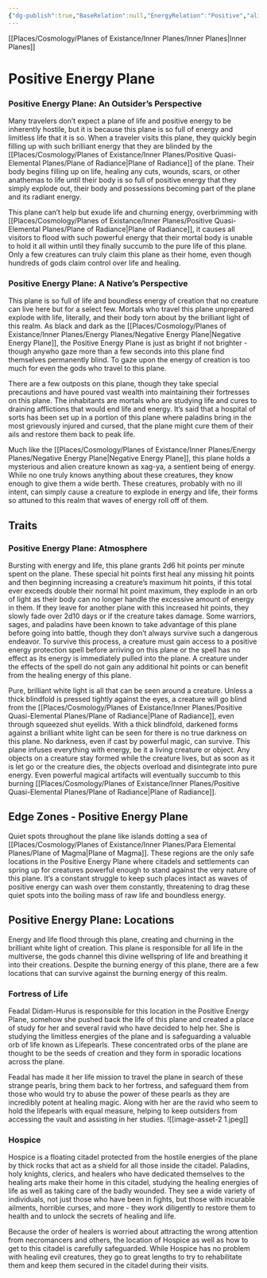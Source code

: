 ```yaml
---
{"dg-publish":true,"BaseRelation":null,"EnergyRelation":"Positive","aliases":"Positive","tags":null,"permalink":"/places/cosmology/planes-of-existance/inner-planes/energy-planes/positive-energy-plane/","dgHomeLink":true,"dgPassFrontmatter":true}
---
```


[[Places/Cosmology/Planes of Existance/Inner Planes/Inner Planes|Inner Planes]]
# Positive  Energy Plane
### Positive  Energy Plane: An Outsider’s Perspective
Many travelers don’t expect a plane of life and positive energy to be inherently hostile, but it is because this plane is so full of energy and limitless life that it is so. When a traveler visits this plane, they quickly begin filling up with such brilliant energy that they are blinded by the [[Places/Cosmology/Planes of Existance/Inner Planes/Positive Quasi-Elemental Planes/Plane of Radiance|Plane of Radiance]] of the plane. Their body begins filling up on life, healing any cuts, wounds, scars, or other anathemas to life until their body is so full of positive energy that they simply explode out, their body and possessions becoming part of the plane and its radiant energy.

This plane can’t help but exude life and churning energy, overbrimming with [[Places/Cosmology/Planes of Existance/Inner Planes/Positive Quasi-Elemental Planes/Plane of Radiance|Plane of Radiance]], it causes all visitors to flood with such powerful energy that their mortal body is unable to hold it all within until they finally succumb to the pure life of this plane. Only a few creatures can truly claim this plane as their home, even though hundreds of gods claim control over life and healing.

### Positive  Energy Plane: A Native’s Perspective
This plane is so full of life and boundless energy of creation that no creature can live here but for a select few. Mortals who travel this plane unprepared explode with life, literally, and their body torn about by the brilliant light of this realm. As black and dark as the [[Places/Cosmology/Planes of Existance/Inner Planes/Energy Planes/Negative Energy Plane|Negative Energy Plane]], the Positive Energy Plane is just as bright if not brighter - though anywho gaze more than a few seconds into this plane find themselves permanently blind. To gaze upon the energy of creation is too much for even the gods who travel to this plane. 

There are a few outposts on this plane, though they take special precautions and have poured vast wealth into maintaining their fortresses on this plane. The inhabitants are mortals who are studying life and cures to draining afflictions that would end life and energy. It’s said that a hospital of sorts has been set up in a portion of this plane where paladins bring in the most grievously injured and cursed, that the plane might cure them of their ails and restore them back to peak life.

Much like the [[Places/Cosmology/Planes of Existance/Inner Planes/Energy Planes/Negative Energy Plane|Negative Energy Plane]], this plane holds a mysterious and alien creature known as xag-ya, a sentient being of energy. While no one truly knows anything about these creatures, they know enough to give them a wide berth. These creatures, probably with no ill intent, can simply cause a creature to explode in energy and life, their forms so attuned to this realm that waves of energy roll off of them.

## Traits
### Positive  Energy Plane: Atmosphere
Bursting with energy and life, this plane grants 2d6 hit points per minute spent on the plane. These special hit points first heal any missing hit points and then beginning increasing a creature’s maximum hit points, if this total ever exceeds double their normal hit point maximum, they explode in an orb of light as their body can no longer handle the excessive amount of energy in them. If they leave for another plane with this increased hit points, they slowly fade over 2d10 days or if the creature takes damage. Some warriors, sages, and paladins have been known to take advantage of this plane before going into battle, though they don’t always survive such a dangerous endeavor. To survive this process, a creature must gain access to a positive energy protection spell before arriving on this plane or the spell has no effect as its energy is immediately pulled into the plane. A creature under the effects of the spell do not gain any additional hit points or can benefit from the healing energy of this plane.

Pure, brilliant white light is all that can be seen around a creature. Unless a thick blindfold is pressed tightly against the eyes, a creature will go blind from the [[Places/Cosmology/Planes of Existance/Inner Planes/Positive Quasi-Elemental Planes/Plane of Radiance|Plane of Radiance]], even through squeezed shut eyelids. With a thick blindfold, darkened forms against a brilliant white light can be seen for there is no true darkness on this plane. No darkness, even if cast by powerful magic, can survive. This plane infuses everything with energy, be it a living creature or object. Any objects on a creature stay formed while the creature lives, but as soon as it is let go or the creature dies, the objects overload and disintegrate into pure energy. Even powerful magical artifacts will eventually succumb to this burning [[Places/Cosmology/Planes of Existance/Inner Planes/Positive Quasi-Elemental Planes/Plane of Radiance|Plane of Radiance]].

## Edge Zones - Positive Energy Plane
Quiet spots throughout the plane like islands dotting a sea of [[Places/Cosmology/Planes of Existance/Inner Planes/Para Elemental Planes/Plane of Magma|Plane of Magma]]. These regions are the only safe locations in the Positive Energy Plane where citadels and settlements can spring up for creatures powerful enough to stand against the very nature of this plane. It’s a constant struggle to keep such places intact as waves of positive energy can wash over them constantly, threatening to drag these quiet spots into the boiling mass of raw life and boundless energy.

## Positive  Energy Plane: Locations
Energy and life flood through this plane, creating and churning in the brilliant white light of creation. This plane is responsible for all life in the multiverse, the gods channel this divine wellspring of life and breathing it into their creations. Despite the burning energy of this plane, there are a few locations that can survive against the burning energy of this realm. 

### Fortress of Life
Feadal Didam-Hurus is responsible for this location in the Positive Energy Plane, somehow she pushed back the life of this plane and created a place of study for her and several ravid who have decided to help her. She is studying the limitless energies of the plane and is safeguarding a valuable orb of life known as Lifepearls. These concentrated orbs of the plane are thought to be the seeds of creation and they form in sporadic locations across the plane. 

Feadal has made it her life mission to travel the plane in search of these strange pearls, bring them back to her fortress, and safeguard them from those who would try to abuse the power of these pearls as they are incredibly potent at healing magic. Along with her are the ravid who seem to hold the lifepearls with equal measure, helping to keep outsiders from accessing the vault and assisting in her studies.
![[image-asset-2 1.jpeg]]

### Hospice
Hospice is a floating citadel protected from the hostile energies of the plane by thick rocks that act as a shield for all those inside the citadel. Paladins, holy knights, clerics, and healers who have dedicated themselves to the healing arts make their home in this citadel, studying the healing energies of life as well as taking care of the badly wounded. They see a wide variety of individuals, not just those who have been in fights, but those with incurable ailments, horrible curses, and more - they work diligently to restore them to health and to unlock the secrets of healing and life. 

Because the order of healers is worried about attracting the wrong attention from necromancers and others, the location of Hospice as well as how to get to this citadel is carefully safeguarded. While Hospice has no problem with healing evil creatures, they go to great lengths to try to rehabilitate them and keep them secured in the citadel during their visits. 

